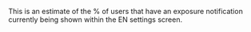This is an estimate of the % of users that have an exposure notification currently being shown within the EN settings screen.
